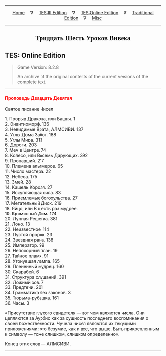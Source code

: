 
---

<!-- Jekyll Page Links -->

<center>
<a href="../../../../index.html">Home</a>
&emsp;&nabla;&emsp;
<a href="../../../index-tes3.html">TES:III Edition</a>
&emsp;&nabla;&emsp;
<a href="../../../index-teso.html">TES:Online Edition</a>
&emsp;&nabla;&emsp;
<a href="../../../index-traditional.html">Traditional Edition</a>
&emsp;&nabla;&emsp;
<a href="../../../index-misc.html">Misc</a>
</center>

<!-- Markdown Body Below: -->

---

<center>
<h2><span style="font-family:Georgia">Тридцать Шесть Уроков Вивека</span></h2>
</center>

## TES: Online Edition

> Game Version: 8.2.8
>
> An archive of the original contents of the current versions of the complete text.

---

#### <span style="color:red">Проповедь Двадцать Девятая</span>

Святое писание Чисел

1\. Прорыв Дракона, или Башня. 1\
2\. Энантиоморф. 136\
3\. Невидимые Врата, АЛМСИВИ. 137\
4\. Углы Дома Забот. 188\
5\. Углы Мира. 313\
6\. Дороги. 203\
7\. Меч в Центре. 74\
8\. Колесо, или Восемь Дарующих. 392\
9\. Пропавший. 217\
10\. Племена альтмеров. 65\
11\. Число мастера. 22\
12\. Небеса. 175\
13\. Змей. 28\
14\. Кашель Короля. 27\
15\. Искупляющая сила. 83\
16\. Приемлемые богохульства. 27\
17\. Метательный Диск. 219\
18\. Яйцо, или В шесть раз мудрее.\
19\. Временный Дом. 174\
20\. Лунная Решетка. 381\
21\. Лоно. 13\
22\. Неизвестное. 114\
23\. Пустой пророк. 23\
24\. Звездная рана. 138\
25\. Император. 99\
26\. Непокорный план. 19\
27\. Тайное пламя. 91\
28\. Утонувшая лампа. 165\
29\. Плененный мудрец. 160\
30\. Скарабей. 6\
31\. Структура слушаний. 391\
32\. Ложный зов. 7\
33\. Предтечи. 201\
34\. Грамматика без законов. 3\
35\. Тюрьма-рубашка. 161\
36\. Часы. 3

«Присутствие глухого свидетеля — вот чем являются числа. Они цепляются за Аурбис как за сущность последнего воспоминания о своей божественности. Чучела чисел являются их текущими приложениями; это безумие, как и все, что выше. Быть прикрепленным к символу — тоже слишком, слишком определенно».

Конец этих слов — АЛМСИВИ.

---

